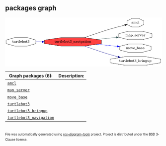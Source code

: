 <!--
File was automatically generated using 'ros-diagram-tools' project.
Project is distributed under the BSD 3-Clause license.
-->

## packages graph

[![turtlebot3_navigation](turtlebot3_navigation.png "turtlebot3_navigation")](turtlebot3_navigation.png)


| Graph packages (6): | Description: |
| ------------------- | ------------ |
| [`amcl`](amcl.html) |  |
| [`map_server`](map_server.html) |  |
| [`move_base`](move_base.html) |  |
| [`turtlebot3`](turtlebot3.html) |  |
| [`turtlebot3_bringup`](turtlebot3_bringup.html) |  |
| [`turtlebot3_navigation`](turtlebot3_navigation.html) |  |


</br>
<font size="1">
File was automatically generated using <a href="https://github.com/anetczuk/ros-diagram-tools"><i>ros-diagram-tools</i></a> project.
Project is distributed under the BSD 3-Clause license.
</font>
